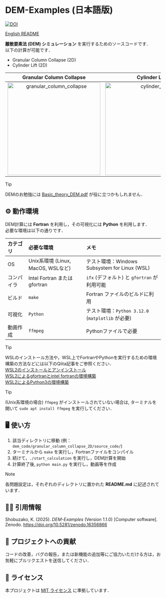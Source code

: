 # DEM-Examples (日本語版)

[![DOI](https://zenodo.org/badge/DOI/10.5281/zenodo.16356866.svg)](https://doi.org/10.5281/zenodo.16356866)

[English README](./README.md)

**離散要素法 (DEM) シミュレーション** を実行するためのソースコードです．  
以下の計算が可能です．

- Granular Column Collapse (2D)
- Cylinder Lift (2D)

|Granular Column Collapse | Cylinder Lift |
|:---:|:---:|
|<img src="https://github.com/user-attachments/assets/cb0b81a5-61bb-4860-b0f8-f94014b2cc68" alt="granular_column_collapse" width=300>|<img src="https://github.com/user-attachments/assets/fd3fed95-f3f8-4f3f-941c-7b6204d75d1b" alt="cylinder_lift" width=300>| 

> [!TIP]
> DEMのお勉強には [Basic_theory_DEM.pdf](./Basic_theory_DEM.pdf) が役に立つかもしれません．


## ⚙️ 動作環境

DEM計算には **Fortran** を利用し，その可視化には **Python** を利用します．  
必要な環境は以下の通りです．

| カテゴリ | 必要な環境 | メモ |
|:---|:---|:---|
|OS |Unix系環境 (Linux, MacOS, WSLなど) | テスト環境：Windows Subsystem for Linux (WSL)|
|コンパイラ| Intel Fortran または gfortran| `ifx` (デフォルト) と `gfortran` が利用可能
|ビルド | `make` | Fortran ファイルのビルドに利用|
|可視化 | `Python` | テスト環境：`Python 3.12.0` (`matplotlib` が必要)|
|動画作成| `ffmpeg` | Pythonファイルで必要|

> [!TIP]
> WSLのインストール方法や，WSL上でFortranやPythonを実行するための環境構築の方法などには以下のQiita記事をご参照ください．  
> [WSL2のインストールとアンインストール](https://qiita.com/zakoken/items/61141df6aeae9e3f8e36)  
> [WSL2によるgfortranとintel fortranの環境構築](https://qiita.com/zakoken/items/2a5e629020ce68f3efe1)  
> [WSL2によるPython3の環境構築](https://qiita.com/zakoken/items/8ddfda7267e7d95b3c46)  

> [!TIP]
> (Unix系環境の場合) `ffmpeg` がインストールされていない場合は, ターミナルを開いて `sudo apt install ffmpeg` を実行してください．


## 🖥️ 使い方

1. 該当ディレクトリに移動 (例：`dem_code/granular_column_collapse_2D/source_code/`)
2. ターミナルから `make` を実行し，Fortranファイルをコンパイル
3. 続けて，`./start_calculation` を実行し，DEM計算を開始
4. 計算終了後, `python main.py` を実行し，動画等を作成

> [!NOTE]
> 各問題設定は，それぞれのディレクトリに置かれた **README.md** に記述されています．


## 🧑‍💻 引用情報

Shobuzako, K. (2025). *DEM-Examples* (Version 1.1.0) [Computer software].  
Zenodo. https://doi.org/10.5281/zenodo.16356866


## 🤝 プロジェクトへの貢献

コードの改善，バグの報告，または新機能の追加等にご協力いただける方は，お気軽にプルリクエストを送信してください．


## 🪪 ライセンス

本プロジェクトは [MIT ライセンス](./LICENSE) に準拠しています．
